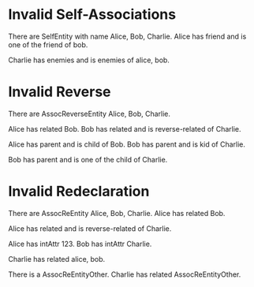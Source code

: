 
# Invalid Self-Associations

There are SelfEntity with name Alice, Bob, Charlie.
Alice has friend and is one of the friend of bob.
<!--      ^
error: mismatching cardinalities of self-association 'SelfEntity.friend' [association.self.cardinality.mismatch]
-->

Charlie has enemies and is enemies of alice, bob.
<!--        ^
error: mismatching cardinalities of self-association 'SelfEntity.enemies' [association.self.cardinality.mismatch]
-->

# Invalid Reverse

There are AssocReverseEntity Alice, Bob, Charlie.

Alice has related Bob.
Bob has related and is reverse-related of Charlie.
<!--                   ^
error: invalid reverse association name 'reverseRelated' - 'AssocReverseEntity.related' was already declared as unidirectional [association.reverse.late]
-->

Alice has parent and is child of Bob.
Bob has parent and is kid of Charlie.
<!--                  ^
error: conflicting redeclaration of reverse association of 'AssocReverseEntity.parent' [association.reverse.conflict]
was: AssocReverseEntity.child, association to one 'AssocReverseEntity'
now: AssocReverseEntity.kid, association to one 'AssocReverseEntity'
-->

Bob has parent and is one of the child of Charlie.
<!--                             ^
error: conflicting redeclaration of reverse association of 'AssocReverseEntity.parent' [association.reverse.conflict]
was: AssocReverseEntity.child, association to one 'AssocReverseEntity'
now: AssocReverseEntity.child, association to many 'AssocReverseEntity'
-->

# Invalid Redeclaration

There are AssocReEntity Alice, Bob, Charlie.
Alice has related Bob.

Alice has related and is reverse-related of Charlie.

Alice has intAttr 123.
Bob has intAttr Charlie.
<!--    ^
error: conflicting redeclaration of 'AssocReEntity.intAttr' [property.redeclaration.conflict]
was: attribute of one 'int'
now: association to one 'AssocReEntity'
-->

Charlie has related alice, bob.
<!--        ^
error: conflicting redeclaration of 'AssocReEntity.related' [property.redeclaration.conflict]
was: association to one 'AssocReEntity'
now: association to many 'AssocReEntity'
-->

There is a AssocReEntityOther.
Charlie has related AssocReEntityOther.
<!--        ^
error: conflicting redeclaration of 'AssocReEntity.related' [property.redeclaration.conflict]
was: association to one 'AssocReEntity'
now: association to one 'AssocReEntityOther'
-->

